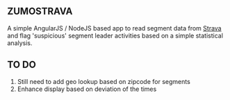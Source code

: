 ZUMOSTRAVA
----------

A simple AngularJS / NodeJS based app to read segment data from [Strava](http://strava.com) and flag 'suspicious' segment leader activities based on a simple statistical analysis. 

TO DO 
------
1. Still need to add geo lookup based on zipcode for segments
2. Enhance display based on deviation of the times
